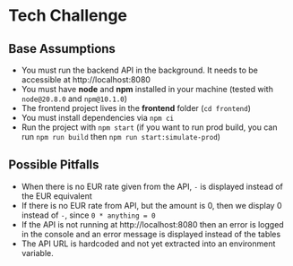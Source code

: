 # Tech Challenge

## Base Assumptions
* You must run the backend API in the background. It needs to be accessible at http://localhost:8080
* You must have **node** and **npm** installed in your machine (tested with `node@20.8.0` and `npm@10.1.0`)
* The frontend project lives in the **frontend** folder (`cd frontend`)
* You must install dependencies via `npm ci`
* Run the project with `npm start` (if you want to run prod build, you can run `npm run build` then `npm run start:simulate-prod`)

## Possible Pitfalls
* When there is no EUR rate given from the API, `-` is displayed instead of the EUR equivalent
* If there is no EUR rate from API, but the amount is 0, then we display 0 instead of `-`, since `0 * anything = 0`
* If the API is not running at http://localhost:8080 then an error is logged in the console and an error message is displayed instead of the tables
* The API URL is hardcoded and not yet extracted into an environment variable.
